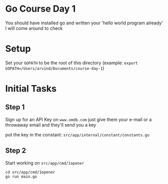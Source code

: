 Go Course Day 1
===

You should have installed go and written your 'hello world program already' I will come around to check


Setup
===

Set your `GOPATH` to be the root of this directory (example: `export GOPATH=/Users/arvind/Documents/course-day-1`)

Initial Tasks
===

Step 1
---
Sign up for an API Key on `www.omdb.com` just give them your e-mail or a throwaway email and they'll send you a key

put the key in the constant: `src/app/internal/constant/constants.go`

Step 2
---
Start working on `src/app/cmd/1opener`

```
cd src/app/cmd/1opener
go run main.go
```
